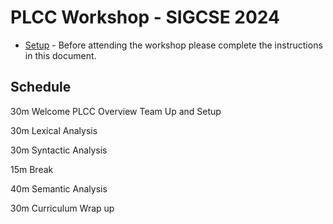 # PLCC Workshop - SIGCSE 2024

* [Setup](Docs/setup.md) - Before attending the workshop please complete
    the instructions in this document.

## Schedule

30m Welcome
    PLCC Overview
    Team Up and Setup

30m Lexical Analysis

30m Syntactic Analysis

15m Break

40m Semantic Analysis

30m Curriculum
    Wrap up
